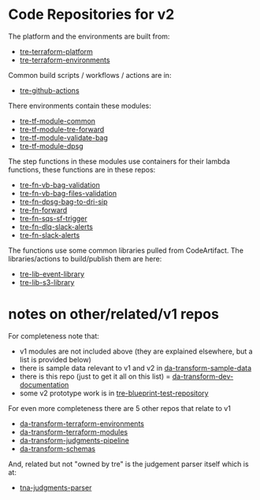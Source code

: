 # Code Repositories for v2

The platform and the environments are built from:
- [tre-terraform-platform](https://github.com/nationalarchives/tre-terraform-platform)
- [tre-terraform-environments](https://github.com/nationalarchives/tre-terraform-environments)

Common build scripts / workflows / actions are in:
- [tre-github-actions](https://github.com/nationalarchives/tre-github-actions)

There environments contain these modules:
- [tre-tf-module-common](https://github.com/nationalarchives/tre-tf-module-common)
- [tre-tf-module-tre-forward](https://github.com/nationalarchives/tre-tf-module-tre-forward)
- [tre-tf-module-validate-bag](https://github.com/nationalarchives/tre-tf-module-validate-bag)
- [tre-tf-module-dpsg](https://github.com/nationalarchives/tre-tf-module-dpsg)

The step functions in these modules use containers for their lambda functions, these functions are in these repos:
- [tre-fn-vb-bag-validation](https://github.com/nationalarchives/tre-fn-vb-bag-validation)
- [tre-fn-vb-bag-files-validation](https://github.com/nationalarchives/tre-fn-vb-bag-files-validation)
- [tre-fn-dpsg-bag-to-dri-sip](https://github.com/nationalarchives/tre-fn-dpsg-bag-to-dri-sip)
- [tre-fn-forward](https://github.com/nationalarchives/tre-fn-forward)
- [tre-fn-sqs-sf-trigger](https://github.com/nationalarchives/tre-fn-sqs-sf-trigger)
- [tre-fn-dlq-slack-alerts](https://github.com/nationalarchives/tre-fn-dlq-slack-alerts)
- [tre-fn-slack-alerts](https://github.com/nationalarchives/tre-fn-slack-alerts)

The functions use some common libraries pulled from CodeArtifact.  The libraries/actions to build/publish them are here:
- [tre-lib-event-library](https://github.com/nationalarchives/tre-lib-event-library)
- [tre-lib-s3-library](https://github.com/nationalarchives/tre-lib-s3-library)

# notes on other/related/v1 repos 

For completeness note that:
- v1 modules are not included above (they are explained elsewhere, but a list is provided below)
- there is sample data relevant to v1 and v2 in [da-transform-sample-data](https://github.com/nationalarchives/da-transform-sample-data)
- there is this repo (just to get it all on this list) = [da-transform-dev-documentation](https://github.com/nationalarchives/da-transform-dev-documentation)
- some v2 prototype work is in [tre-blueprint-test-repository](https://github.com/nationalarchives/tre-blueprint-test-repository)

For even more completeness there are 5 other repos that relate to v1
- [da-transform-terraform-environments](https://github.com/nationalarchives/da-transform-terraform-environments)
- [da-transform-terraform-modules](https://github.com/nationalarchives/da-transform-terraform-modules)
- [da-transform-judgments-pipeline](https://github.com/nationalarchives/da-transform-judgments-pipeline)
- [da-transform-schemas](https://github.com/nationalarchives/da-transform-schemas)

And, related but not "owned by tre" is the judgement parser itself which is at: 
- [tna-judgments-parser](https://github.com/nationalarchives/tna-judgments-parser)

